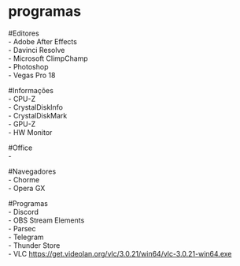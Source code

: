 # programas

#Editores
<br />- Adobe After Effects
<br />- Davinci Resolve
<br />- Microsoft ClimpChamp
<br />- Photoshop
<br />- Vegas Pro 18

#Informações
<br />- CPU-Z
<br />- CrystalDiskInfo
<br />- CrystalDiskMark
<br />- GPU-Z
<br />- HW Monitor

#Office
<br />- 

#Navegadores
<br />- Chorme
<br />- Opera GX

#Programas
<br />- Discord
<br />- OBS Stream Elements
<br />- Parsec
<br />- Telegram
<br />- Thunder Store
<br />- VLC https://get.videolan.org/vlc/3.0.21/win64/vlc-3.0.21-win64.exe
